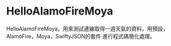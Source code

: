 # HelloAlamoFireMoya

HelloAlamoFireMoya，用來測試連線取得一週天氣的資料，用預設，AlamoFire，Moya，SwiftyJSON的套件
進行程式碼簡化處理。
